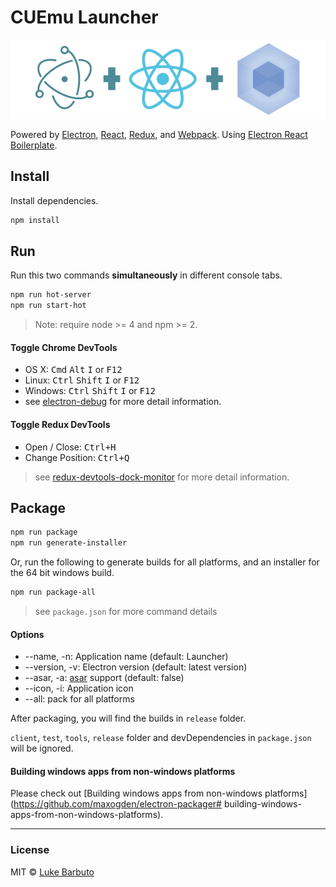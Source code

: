 # CUEmu Launcher

![](erb-logo.png)

Powered by
[Electron](http://electron.atom.io/),
[React](https://facebook.github.io/react/),
[Redux](https://github.com/rackt/redux), and
[Webpack](http://webpack.github.io/docs/).
Using
[Electron React Boilerplate](
https://github.com/chentsulin/electron-react-boilerplate).

## Install

Install dependencies.

```bash
npm install
```

## Run

Run this two commands __simultaneously__ in different console tabs.

```bash
npm run hot-server
npm run start-hot
```

> Note: require node >= 4 and npm >= 2.

#### Toggle Chrome DevTools

- OS X: <kbd>Cmd</kbd> <kbd>Alt</kbd> <kbd>I</kbd> or <kbd>F12</kbd>
- Linux: <kbd>Ctrl</kbd> <kbd>Shift</kbd> <kbd>I</kbd> or <kbd>F12</kbd>
- Windows: <kbd>Ctrl</kbd> <kbd>Shift</kbd> <kbd>I</kbd> or <kbd>F12</kbd>
- see [electron-debug](https://github.com/sindresorhus/electron-debug)
  for more detail information.

#### Toggle Redux DevTools

- Open / Close: <kbd>Ctrl+H</kbd>
- Change Position: <kbd>Ctrl+Q</kbd>

> see [redux-devtools-dock-monitor](
  https://github.com/gaearon/redux-devtools-dock-monitor)
  for more detail information.

## Package

```bash
npm run package
npm run generate-installer
```

Or, run the following to generate builds for all platforms, and an
installer for the 64 bit windows build.

```bash
npm run package-all
```

> see `package.json` for more command details

#### Options

- --name, -n: Application name (default: Launcher)
- --version, -v: Electron version (default: latest version)
- --asar, -a: [asar](https://github.com/atom/asar) support (default:
  false)
- --icon, -i: Application icon
- --all: pack for all platforms

After packaging, you will find the builds in `release` folder.

`client`, `test`, `tools`, `release` folder and devDependencies in
`package.json` will be ignored.

#### Building windows apps from non-windows platforms

Please check out [Building windows apps from non-windows
platforms](https://github.com/maxogden/electron-packager#
building-windows-apps-from-non-windows-platforms).

---

### License

MIT © [Luke Barbuto](https://github.com/lexun)
